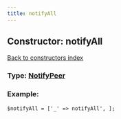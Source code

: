 ```yaml
---
title: notifyAll
---
```

## Constructor: notifyAll  
[Back to constructors index](index.md)






### Type: [NotifyPeer](../types/NotifyPeer.md)


### Example:

```
$notifyAll = ['_' => notifyAll', ];
```
